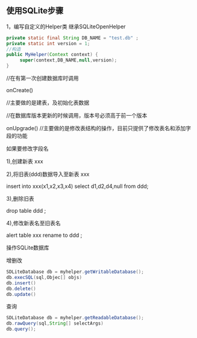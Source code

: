 
## 使用SQLite步骤

1，编写自定义的Helper类 继承SQLiteOpenHelper

```java
private static final String DB_NAME = "test.db" ;
private static int version = 1;
//构造
public MyHelper(Context context) {
     super(context,DB_NAME,null,version);
}
```

//在有第一次创建数据库时调用

onCreate()

//主要做的是建表，及初始化表数据

//在数据库版本更新的时候调用，版本号必须高于前一个版本

onUpgrade()  //主要做的是修改表结构的操作，目前只提供了修改表名和添加字段的功能

如果要修改字段名

1),创建新表 xxx

2),将旧表(ddd)数据导入至新表 xxx

insert into xxx(x1,x2,x3,x4) select d1,d2,d4,null from ddd;

3),删除旧表

drop table ddd ;

4),修改新表名至旧表名

alert table xxx rename to ddd ;

操作SQLite数据库

增删改

```java
SDLiteDatabase db = myhelper.getWritableDatabase();
db.execSQL(sql,Objec[] objs)
db.insert()
db.delete()
db.update()
```

查询

```java
SDLiteDatabase db = myhelper.getReadableDatabase();
db.rawQuery(sql,String[] selectArgs)
db.query();
```

